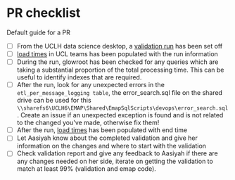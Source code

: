 # PR checklist
<!--
    This checklist will be copied by a github actions bot as a comment on every PR
    for an emap repository. 
    So that there is only one checklist across all PRs for a set of changes,
    delete all of the automatically added comments on all but one of the PRs 
    (usually Emap-Core, but if Emap-Core is not involved then use your best judgement)
 -->

Default guide for a PR

- [ ] From the UCLH data science desktop, a [validation run](https://github.com/inform-health-informatics/emap_documentation/blob/develop/SOP/validation_run.md) has been set off
- [ ] [load times](https://teams.microsoft.com/l/channel/19%3Ad3a19685d37241fdbfceb9d30303ea1b%40thread.tacv2/tab%3A%3A20f76f5b-b0d0-45ad-a0a8-3777aa82628d?groupId=03f64fac-1f4f-447c-8a74-6fe0054cf06a&tenantId=1faf88fe-a998-4c5b-93c9-210a11d9a5c2)
in UCL teams has been populated with the run information
- [ ] During the run, glowroot has been checked for any queries which are taking a substantial proportion of the
total processing time. This can be useful to identify indexes that are required.
- [ ] After the run, look for any unexpected errors in the `etl_per_message_logging table`, the error_search.sql file
on the shared drive can be used for this `\\sharefs6\UCLH6\EMAP\Shared\EmapSqlScripts\devops\error_search.sql`.
Create an issue if an unexpected exception is found and is not related to the changed you've made, otherwise
fix them!
- [ ] After the run, [load times](https://teams.microsoft.com/l/channel/19%3Ad3a19685d37241fdbfceb9d30303ea1b%40thread.tacv2/tab%3A%3A20f76f5b-b0d0-45ad-a0a8-3777aa82628d?groupId=03f64fac-1f4f-447c-8a74-6fe0054cf06a&tenantId=1faf88fe-a998-4c5b-93c9-210a11d9a5c2)
has been populated with end time
- [ ] Let Aasiyah know about the completed validation and give her information on the changes and where to start
with the validation
- [ ] Check validation report and give any feedback to Aasiyah if there are any changes needed on her side,
iterate on getting the validation to match at least 99% (validation and emap code).
